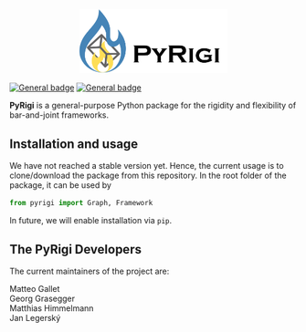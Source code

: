 <p align="center">
<img src="assets/icon.jpg" width="260">
</p>

[![General badge](https://img.shields.io/badge/PyRigi-Documentation-blue?style=plastic&link=pyrigi.github.io%2FPyRigi%2F%20)](https://pyrigi.github.io/PyRigi/)
[![General badge](https://img.shields.io/badge/license-MIT-yellow?style=plastic)](LICENSE)

**PyRigi** is a general-purpose Python package for the rigidity and flexibility of bar-and-joint frameworks.

## Installation and usage

We have not reached a stable version yet.
Hence, the current usage is to clone/download the package from this repository.
In the root folder of the package, it can be used by
```python
from pyrigi import Graph, Framework
```
In future, we will enable installation via `pip`.

## The PyRigi Developers

The current maintainers of the project are:

Matteo Gallet \
Georg Grasegger \
Matthias Himmelmann \
Jan Legerský






